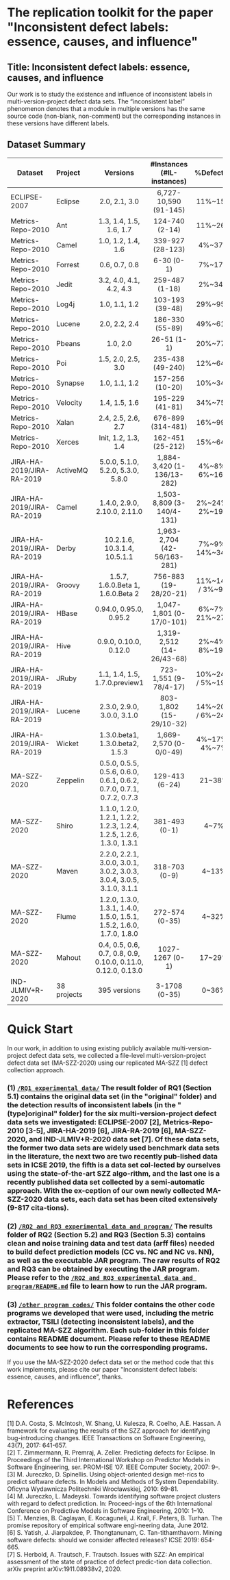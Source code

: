 # The replication toolkit for the paper "Inconsistent defect labels: essence, causes, and influence"

## Title: Inconsistent defect labels: essence, causes, and influence

Our work is to study the existence and influence of inconsistent labels in multi-version-project defect data sets.	The “inconsistent label” phenomenon denotes that a module in multiple versions has the same source code (non-blank, non-comment) but the corresponding instances in these versions have different labels.

## Dataset Summary

Dataset              | Project     | Versions            | #Instances (#IL-instances)     | %Defective | #Metrics
-------              | :------     | :------:            | :------------------------:     | :--------: | :-------
ECLIPSE-2007    | Eclipse     | 2.0, 2.1, 3.0       |  6,727-10,590 (91-145)         | 11%~15%    | 198
Metrics-Repo-2010	| Ant	| 1.3, 1.4, 1.5, 1.6, 1.7	| 124-740 (2-14)	| 11%~26% | 20
Metrics-Repo-2010	| Camel	| 1.0, 1.2, 1.4, 1.6	| 339-927 (28-123)	| 4%~37% |
Metrics-Repo-2010 | Forrest	| 0.6, 0.7, 0.8	| 6-30 (0-1)	| 7%~17% | 
Metrics-Repo-2010	| Jedit	| 3.2, 4.0, 4.1, 4.2, 4.3	| 259-487 (1-18)	| 2%~34% | 
Metrics-Repo-2010 | Log4j	| 1.0, 1.1, 1.2	| 103-193 (39-48)	| 29%~95% | 
Metrics-Repo-2010 | Lucene	| 2.0, 2.2, 2.4	| 186-330 (55-89)	| 49%~61% | 
Metrics-Repo-2010 | Pbeans	| 1.0, 2.0	| 26-51 (1-1)	| 20%~77% | 
Metrics-Repo-2010 | Poi	| 1.5, 2.0, 2.5, 3.0	| 235-438 (49-240)	| 12%~64% | 
Metrics-Repo-2010	| Synapse	| 1.0, 1.1, 1.2	| 157-256 (10-20)	| 10%~34% | 
Metrics-Repo-2010	| Velocity	| 1.4, 1.5, 1.6	| 195-229 (41-81)	| 34%~75% | 
Metrics-Repo-2010	| Xalan	| 2.4, 2.5, 2.6, 2.7	| 676-899 (314-481)	| 16%~99% | 
Metrics-Repo-2010	| Xerces	| Init, 1.2, 1.3, 1.4	| 162-451 (25-212)	| 15%~64% | 
JIRA-HA-2019/JIRA-RA-2019 | ActiveMQ	| 5.0.0, 5.1.0, 5.2.0, 5.3.0, 5.8.0	| 1,884-3,420 (1-136/13-282)	| 4%~8% / 6%~16% | 65
JIRA-HA-2019/JIRA-RA-2019 | Camel	| 1.4.0, 2.9.0, 2.10.0, 2.11.0	| 1,503-8,809 (3-140/4-131)	| 2%~24% / 2%~19% | 
JIRA-HA-2019/JIRA-RA-2019 | Derby	| 10.2.1.6, 10.3.1.4, 10.5.1.1	| 1,963-2,704 (42-56/163-281)	| 7%~9% / 14%~34% | 
JIRA-HA-2019/JIRA-RA-2019 | Groovy	| 1.5.7, 1.6.0.Beta 1, 1.6.0.Beta 2	| 756-883 (19-28/20-21)	| 11%~14% / 3%~9% | 
JIRA-HA-2019/JIRA-RA-2019	| HBase	| 0.94.0, 0.95.0, 0.95.2	| 1,047-1,801 (0-17/0-101)	| 6%~7% / 21%~27% | 
JIRA-HA-2019/JIRA-RA-2019 | Hive	| 0.9.0, 0.10.0, 0.12.0	| 1,319-2,512 (14-26/43-68)	| 2%~4% / 8%~19% | 
JIRA-HA-2019/JIRA-RA-2019 | JRuby	| 1.1, 1.4, 1.5, 1.7.0.preview1	| 723-1,551 (9-78/4-17)	| 10%~24% / 5%~19% | 
JIRA-HA-2019/JIRA-RA-2019 | Lucene	| 2.3.0, 2.9.0, 3.0.0, 3.1.0	| 803-1,802 (15-29/10-32)	| 14%~20% / 6%~24% | 
JIRA-HA-2019/JIRA-RA-2019 | Wicket	| 1.3.0.beta1, 1.3.0.beta2, 1.5.3	| 1,669-2,570 (0-0/0-49)	| 4%~17% / 4%~7% | 
MA-SZZ-2020 | Zeppelin	| 0.5.0, 0.5.5, 0.5.6, 0.6.0, 0.6.1, 0.6.2, 0.7.0, 0.7.1, 0.7.2, 0.7.3	| 129-413 (6-24)	| 21~38% | 44
MA-SZZ-2020	| Shiro	| 1.1.0, 1.2.0, 1.2.1, 1.2.2, 1.2.3, 1.2.4, 1.2.5, 1.2.6, 1.3.0, 1.3.1	| 381-493 (0-1)	| 4~7% | 
MA-SZZ-2020	| Maven	| 2.2.0, 2.2.1, 3.0.0, 3.0.1, 3.0.2, 3.0.3, 3.0.4, 3.0.5, 3.1.0, 3.1.1	| 318-703 (0-9)	| 4~13% | 
MA-SZZ-2020	| Flume	| 1.2.0, 1.3.0, 1.3.1, 1.4.0, 1.5.0, 1.5.1, 1.5.2, 1.6.0, 1.7.0, 1.8.0	| 272-574 (0-35)	| 4~32% | 
MA-SZZ-2020	| Mahout	| 0.4, 0.5, 0.6, 0.7, 0.8, 0.9, 0.10.0, 0.11.0, 0.12.0, 0.13.0	| 1027-1267 (0-1)	| 17~29% | 
IND-JLMIV+R-2020	| 38 projects	| 395 versions	| 3-1708 (0-35)	| 0~36% | 4198


# Quick Start
In our work, in addition to using existing publicly available multi-version-project defect data sets, we collected a file-level multi-version-project defect data set (MA-SZZ-2020) using our replicated MA-SZZ [1] defect collection approach.

### (1) [`/RQ1 experimental data/`](https://github.com/sticeran/InconsistentLabels/tree/master/RQ1%20experimental%20data/) The result folder of RQ1 (Section 5.1) contains the original data set (in the "original" folder) and the detection results of inconsistent labels (in the "(type)original" folder) for the six multi-version-project defect data sets we investigated: ECLIPSE-2007 [2], Metrics-Repo-2010 [3-5], JIRA-HA-2019 [6], JIRA-RA-2019 [6], MA-SZZ-2020, and IND-JLMIV+R-2020 data set [7]. Of these data sets, the former two data sets are widely used benchmark data sets in the literature, the next two are two recently pub-lished data sets in ICSE 2019, the fifth is a data set col-lected by ourselves using the state-of-the-art SZZ algo-rithm, and the last one is a recently published data set collected by a semi-automatic approach. With the ex-ception of our own newly collected MA-SZZ-2020 data sets, each data set has been cited extensively (9-817 cita-tions).

### (2) [`/RQ2 and RQ3 experimental data and program/`](https://github.com/sticeran/InconsistentLabels/tree/master/RQ2%20and%20RQ3%20experimental%20data%20and%20program/) The results folder of RQ2 (Section 5.2) and RQ3 (Section 5.3) contains clean and noise training data and test data (arff files) needed to build defect prediction models (CC vs. NC and NC vs. NN), as well as the executable JAR program. The raw results of RQ2 and RQ3 can be obtained by executing the JAR program. Please refer to the [`/RQ2 and RQ3 experimental data and program/README.md`](https://github.com/sticeran/InconsistentLabels/tree/master/RQ2%20and%20RQ3%20experimental%20data%20and%20program/README.md) file to learn how to run the JAR program.

### (3) [`/other program codes/`](https://github.com/sticeran/InconsistentLabels/tree/master/other%20program%20codes/) This folder contains the other code programs we developed that were used, including the metric extractor, TSILI (detecting inconsistent labels), and the replicated MA-SZZ algorithm. Each sub-folder in this folder contains README document. Please refer to these README documents to see how to run the corresponding programs.


If you use the MA-SZZ-2020 defect data set or the method code that this work implements, please cite our paper "Inconsistent defect labels: essence, causes, and influence", thanks.

# References
[1]	D.A. Costa, S. McIntosh, W. Shang, U. Kulesza, R. Coelho, A.E. Hassan. A framework for evaluating the results of the SZZ approach for identifying bug-introducing changes. IEEE Transactions on Software Engineering, 43(7), 2017: 641-657.  
[2] T. Zimmermann, R. Premraj, A. Zeller. Predicting defects for Eclipse. In Proceedings of the Third International Workshop on Predictor Models in Software Engineering, ser. PROM-ISE ’07. IEEE Computer Society, 2007: 9–.  
[3] M. Jureczko, D. Spinellis. Using object-oriented design met-rics to predict software defects. In Models and Methods of System Dependability. Oficyna Wydawnicza Politechniki Wrocławskiej, 2010: 69-81.  
[4] M. Jureczko, L. Madeyski. Towards identifying software project clusters with regard to defect prediction. In: Proceed-ings of the 6th International Conference on Predictive Models in Software Engineering, 2010: 1–10.  
[5] T. Menzies, B. Caglayan, E. Kocaguneli, J. Krall, F. Peters, B. Turhan. The promise repository of empirical software engi-neering data, June 2012.  
[6] S. Yatish, J. Jiarpakdee, P. Thongtanunam, C. Tan-tithamthavorn. Mining software defects: should we consider affected releases? ICSE 2019: 654-665.  
[7] S. Herbold, A. Trautsch, F. Trautsch. Issues with SZZ: An empirical assessment of the state of practice of defect predic-tion data collection. arXiv preprint arXiv:1911.08938v2, 2020.

